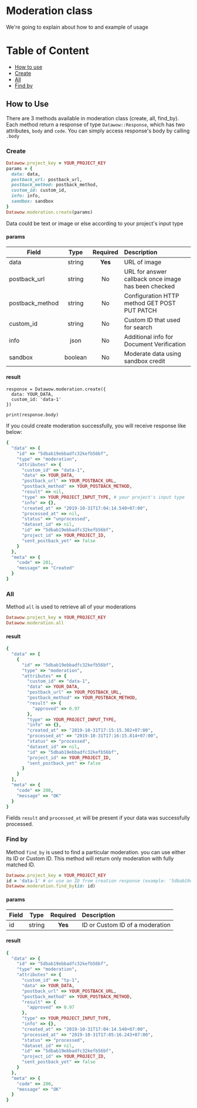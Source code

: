 # Moderation class

We're going to explain about how to and example of usage

# Table of Content
- [How to use](#how-to-use)
- [Create](#create)
- [All](#all)
- [Find by](#find-by)

## How to Use
There are 3 methods available in moderation class (create, all, find_by). Each
method return a response of type `Datawow::Response`, which has two attributes,
`body` and `code`. You can simply access response's body by calling `.body`

### Create
```ruby
Datawow.project_key = YOUR_PROJECT_KEY
params = {
  data: data,
  postback_url: postback_url,
  postback_method: postback_method,
  custom_id: custom_id,
  info: info,
  sandbox: sandbox
}
Datawow.moderation.create(params)
```

Data could be text or image or else according to your project's input type

#### params

| Field        | Type           | Required  | Description |
| ------------- |:-------------:| :-----:| :-----|
| data | string | **Yes** | URL of image |
| postback_url| string| No | URL for answer callback once image has been checked |
| postback_method| string | No | Configuration HTTP method GET POST PUT PATCH |
| custom_id | string | No | Custom ID that used for search |
| info | json | No | Additional info for Document Verification |
| sandbox | boolean | No | Moderate data using sandbox credit |

#### result
```
response = Datawow.moderation.create({
  data: YOUR_DATA,
  custom_id: 'data-1'
})

print(response.body)
```
If you could create moderation successfully, you will receive response like below:

```ruby
{
  "data" => {
    "id" => "5dbab19ebbadfc32kefb56bf",
    "type" => "moderation",
    "attributes" => {
      "custom_id" => "data-1",
      "data" => YOUR_DATA,
      "postback_url" => YOUR_POSTBACK_URL,
      "postback_method" => YOUR_POSTBACK_METHOD,
      "result" => nil,
      "type" => YOUR_PROJECT_INPUT_TYPE, # your project's input type
      "info" => {},
      "created_at" => "2019-10-31T17:04:14.540+07:00",
      "processed_at" => nil,
      "status" => "unprocessed",
      "dataset_id" => nil,
      "id" => "5dbab19ebbadfc32kefb56bf",
      "project_id" => YOUR_PROJECT_ID,
      "sent_postback_yet" => false
    }
  },
  "meta" => {
    "code" => 201,
    "message" => "Created"
  }
}
```

### All
Method `all` is used to retrieve all of your moderations

```ruby
Datawow.project_key = YOUR_PROJECT_KEY
Datawow.moderation.all
```

#### result
```ruby
{
  "data" => [
    {
      "id" => "5dbab19ebbadfc32kefb56bf",
      "type" => "moderation",
      "attributes" => {
        "custom_id" => "data-1",
        "data" => YOUR_DATA,
        "postback_url" => YOUR_POSTBACK_URL,
        "postback_method" => YOUR_POSTBACK_METHOD,
        "result" => {
          "approved" => 0.97
        },
        "type" => YOUR_PROJECT_INPUT_TYPE,
        "info" => {},
        "created_at" => "2019-10-31T17:15:15.302+07:00",
        "processed_at" => "2019-10-31T17:16:15.814+07:00",
        "status" => "processed",
        "dataset_id" => nil,
        "id" => "5dbab19ebbadfc32kefb56bf",
        "project_id" => YOUR_PROJECT_ID,
        "sent_postback_yet" => false
      }
    }
  ],
  "meta" => {
    "code" => 200,
    "message" => "OK"
  }
}
```

Fields `result` and `processed_at` will be present if your data was successfully processed.

### Find by
Method `find_by` is used to find a particular moderation. you can use either its
ID or Custom ID. This method will return only moderation with fully matched ID.

```ruby
Datawow.project_key = YOUR_PROJECT_KEY
id = 'data-1' # or use an ID from creation response (example: '5dbab19ebbadfc32kefb56bf')
Datawow.moderation.find_by(id: id)
```

#### params

| Field        | Type           | Required  | Description |
| ------------- |:-------------:| :-----:| :-----|
| id | string | **Yes** | ID or Custom ID of a moderation |

#### result
```ruby
{
  "data" => {
    "id" => "5dbab19ebbadfc32kefb56bf",
    "type" => "moderation",
    "attributes" => {
      "custom_id" => "tp-1",
      "data" => YOUR_DATA,
      "postback_url" => YOUR_POSTBACK_URL,
      "postback_method" => YOUR_POSTBACK_METHOD,
      "result" => {
        "approved" => 0.97
      },
      "type" => YOUR_PROJECT_INPUT_TYPE,
      "info" => {},
      "created_at" => "2019-10-31T17:04:14.540+07:00",
      "processed_at" => "2019-10-31T17:05:16.243+07:00",
      "status" => "processed",
      "dataset_id" => nil,
      "id" => "5dbab19ebbadfc32kefb56bf",
      "project_id" => YOUR_PROJECT_ID,
      "sent_postback_yet" => false
    }
  },
  "meta" => {
    "code" => 200,
    "message" => "OK"
  }
}
```
